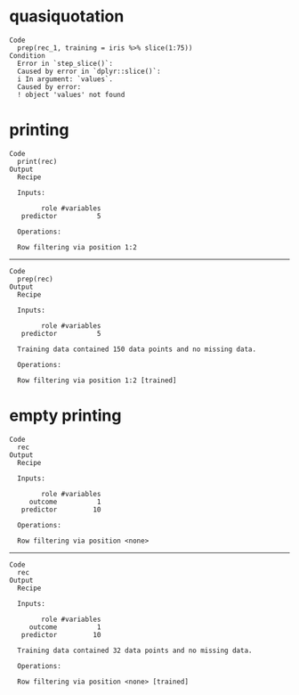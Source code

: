# quasiquotation

    Code
      prep(rec_1, training = iris %>% slice(1:75))
    Condition
      Error in `step_slice()`:
      Caused by error in `dplyr::slice()`:
      i In argument: `values`.
      Caused by error:
      ! object 'values' not found

# printing

    Code
      print(rec)
    Output
      Recipe
      
      Inputs:
      
            role #variables
       predictor          5
      
      Operations:
      
      Row filtering via position 1:2

---

    Code
      prep(rec)
    Output
      Recipe
      
      Inputs:
      
            role #variables
       predictor          5
      
      Training data contained 150 data points and no missing data.
      
      Operations:
      
      Row filtering via position 1:2 [trained]

# empty printing

    Code
      rec
    Output
      Recipe
      
      Inputs:
      
            role #variables
         outcome          1
       predictor         10
      
      Operations:
      
      Row filtering via position <none>

---

    Code
      rec
    Output
      Recipe
      
      Inputs:
      
            role #variables
         outcome          1
       predictor         10
      
      Training data contained 32 data points and no missing data.
      
      Operations:
      
      Row filtering via position <none> [trained]

